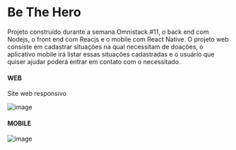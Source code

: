 # Be The Hero
Projeto construído durante a semana Omnistack #11, o back end com Nodejs, o front end com Reacjs e o mobile com React Native.
O projeto web consiste em cadastrar situações na qual necessitam de doações, o aplicativo mobile irá listar essas situações 
cadastradas e o usuário que quiser ajudar poderá entrar em contato com o necessitado.

#### WEB
Site web responsivo

![image](https://drive.google.com/uc?export=view&id=1RY_IVkyLivrL8cuYAtSQoHSO35FiTfWy)

#### MOBILE

![image](https://drive.google.com/uc?export=view&id=1dJmE-GBwT6kSx61lWitKI86gaRaHh7Jc)
